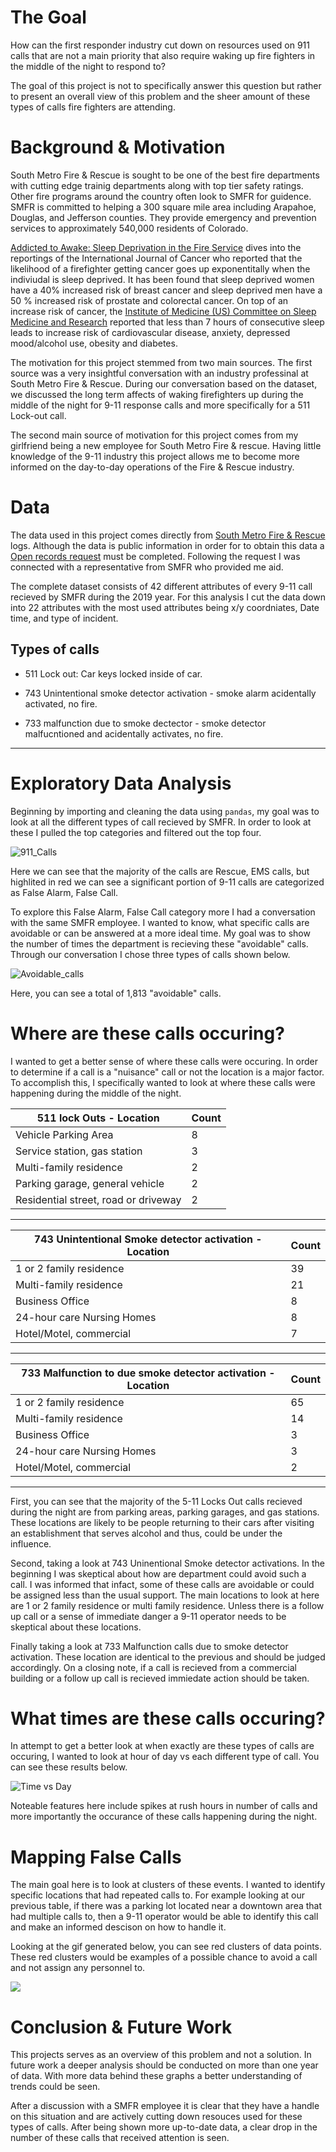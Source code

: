 # The Goal

How can the first responder industry cut down on resources used on 911 calls that are not a main priority that also require waking up fire fighters in the middle of the night to respond to?

The goal of this project is not to specifically answer this question but rather to present an overall view of this problem and the sheer amount of these types of calls fire fighters are attending.  


# Background & Motivation

South Metro Fire & Rescue is sought to be one of the best fire departments with cutting edge trainig departments along with top tier safety ratings. Other fire programs around the country often look to SMFR for guidence. SMFR is committed to helping a 300 square mile area including Arapahoe, Douglas, and Jefferson counties. They provide emergency and prevention services to approximately 540,000 residents of Colorado. 

[Addicted to Awake: Sleep Deprivation in the Fire Service](https://www.fireengineering.com/2018/11/15/196617/addicted-to-awake/#:~:text=This%20coincides%20with%20Barger's%20research,did%20not%20screen%20as%20positive.) dives into the reportings of the International Journal of Cancer who reported that the likelihood of a firefighter getting cancer goes up exponentitally when the indiviudal is sleep deprived. It has been found that sleep deprived women have a 40% increased risk of breast cancer and sleep deprived men have a 50 % increased risk of prostate and colorectal cancer. On top of an increase risk of cancer, the [Institute of Medicine (US) Committee on Sleep Medicine and Research](https://pubmed.ncbi.nlm.nih.gov/20669438/) reported that less than 7 hours of consecutive sleep leads to increase risk of cardiovascular disease, anxiety, depressed mood/alcohol use, obesity and diabetes.


The motivation for this project stemmed from two main sources. The first source was a very insightful conversation with an industry professinal at South Metro Fire & Rescue. During our conversation based on the dataset, we discussed the long term affects of waking firefighters up during the middle of the night for 9-11 response calls and more specifically for a 511 Lock-out call. 

The second main source of motivation for this project comes from my girlfriend being a new employee for South Metro Fire & rescue. Having little knowledge of the 9-11 industry this project allows me to become more informed on the day-to-day operations of the Fire & Rescue industry. 



# Data

The data used in this project comes directly from [South Metro Fire & Rescue](https://www.southmetro.org/) logs. Although the data is public information in order for to obtain this data a [Open records request](https://www.southmetro.org/467/Open-Records-Requests) must be completed. Following the request I was connected with a representative from SMFR who provided me aid.

The complete dataset consists of 42 different attributes of every 9-11 call recieved by SMFR during the 2019 year. For this analysis I cut the data down into 22 attributes with the most used attributes being x/y coordniates, Date time, and type of incident.


## Types of calls

* 511 Lock out: Car keys locked inside of car.

* 743 Unintentional smoke detector activation - smoke alarm acidentally activated, no fire.

* 733 malfunction due to smoke dectector - smoke detector malfucntioned and acidentally activates, no fire.



-------------------------------------------------------




# Exploratory Data Analysis
Beginning by importing and cleaning the data using `pandas`, my goal was to look at all the different types of call recieved by SMFR. In order to look at these I pulled the top categories and filtered out the top four. 


![911_Calls](images/911_calls.png)

Here we can see that the majority of the calls are Rescue, EMS calls, but highlited in red we can see a significant portion of 9-11 calls are categorized as False Alarm, False Call. 

To explore this False Alarm, False Call category more I had a conversation with the same SMFR employee. I wanted to know, what specific calls are avoidable or can be answered at a more ideal time. My goal was to show the number of times the department is recieving these "avoidable" calls. Through our conversation I chose three types of calls shown below.

![Avoidable_calls](images/false_calls.png)

Here, you can see a total of 1,813 "avoidable" calls. 



# Where are these calls occuring?
I wanted to get a better sense of where these calls were occuring. In order to determine if a call is a "nuisance" call or not the location is a major factor. To accomplish this, I specifically wanted to look at where these calls were happening during the middle of the night. 

| 511 lock Outs - Location                            | Count |
|--------------------------------------|------- |
| Vehicle Parking Area                 | 8     |
| Service station, gas station         | 3     |
| Multi-family residence               | 2     |
| Parking garage, general vehicle      | 2     |
| Residential street, road or driveway | 2     |


-------------------------------
| 743 Unintentional Smoke detector activation - Location| Count |
|---------------------------------------------|-------|
| 1 or 2 family residence                     | 39    |
| Multi-family residence                      | 21    |
| Business Office                             | 8     |
| 24-hour care Nursing Homes                  | 8     |
| Hotel/Motel, commercial                     | 7     |

--------------------------------------------------------

| 733 Malfunction to due smoke detector activation - Location| Count |
|--------------------------------------------------|-------|
| 1 or 2 family residence                          | 65    |
| Multi-family residence                           | 14    |
| Business Office                                  | 3     |
| 24-hour care Nursing Homes                       | 3     |
| Hotel/Motel, commercial                          | 2     |

------------------------------------------------------------------

First, you can see that the majority of the 5-11 Locks Out calls recieved during the night are from parking areas, parking garages, and gas stations. These locations are likely to be people returning to their cars after visiting an establishment that serves alcohol and thus, could be under the influence. 

Second, taking a look at 743 Uninentional Smoke detector activations. In the beginning I was skeptical about how are department could avoid such a call. I was informed that infact, some of these calls are avoidable or could be assigned less than the usual support. The main locations to look at here are 1 or 2 family residence or multi family residence. Unless there is a follow up call or a sense of immediate danger a 9-11 operator needs to be skeptical about these locations. 

Finally taking a look at 733 Malfunction calls due to smoke detector activation. These location are identical to the previous and should be judged accordingly. On a closing note, if a call is recieved from a commercial building or a follow up call is recieved immiedate action should be taken.



# What times are these calls occuring?

In attempt to get a better look at when exactly are these types of calls are occuring, I wanted to look at hour of day vs each different type of call. You can see these results below.


![Time vs Day](images/violin_plot.png)


Noteable features here include spikes at rush hours in number of calls and more importantly the occurance of these calls happening during the night.



# Mapping False Calls

The main goal here is to look at clusters of these events. I wanted to identify specific locations that had repeated calls to. For example looking at our previous table, if there was a parking lot located near a downtown area that had multiple calls to, then a 9-11 operator would be able to identify this call and make an informed descison on how to handle it.

Looking at the gif generated below, you can see red clusters of data points. These red clusters would be examples of a possible chance to avoid a call and not assign any personnel to.


![](images/heatmap.gif)


# Conclusion & Future Work

This projects serves as an overview of this problem and not a solution. In future work a deeper analysis should be conducted on more than one year of data. With more data behind these graphs a better understanding of trends could be seen.

After a discussion with a SMFR employee it is clear that they have a handle on this situation and are actively cutting down resouces used for these types of calls. After being shown more up-to-date data, a clear drop in the number of these calls that received attention is seen.